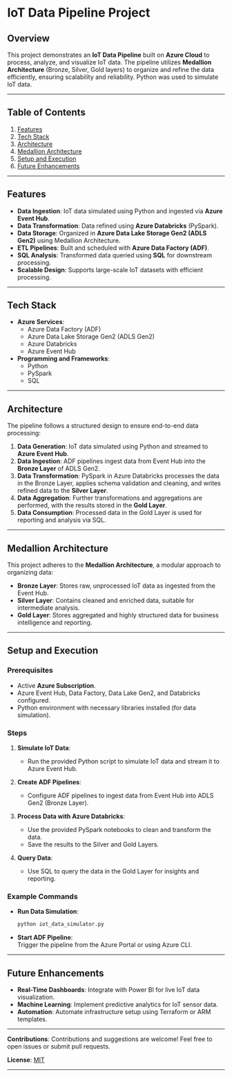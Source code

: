 # IoT Data Pipeline Project

## Overview
This project demonstrates an **IoT Data Pipeline** built on **Azure Cloud** to process, analyze, and visualize IoT data. The pipeline utilizes **Medallion Architecture** (Bronze, Silver, Gold layers) to organize and refine the data efficiently, ensuring scalability and reliability. Python was used to simulate IoT data.

---

## Table of Contents
1. [Features](#features)  
2. [Tech Stack](#tech-stack)  
3. [Architecture](#architecture)  
4. [Medallion Architecture](#medallion-architecture)  
5. [Setup and Execution](#setup-and-execution)  
6. [Future Enhancements](#future-enhancements)  

---

## Features
- **Data Ingestion**: IoT data simulated using Python and ingested via **Azure Event Hub**.
- **Data Transformation**: Data refined using **Azure Databricks** (PySpark).
- **Data Storage**: Organized in **Azure Data Lake Storage Gen2 (ADLS Gen2)** using Medallion Architecture.
- **ETL Pipelines**: Built and scheduled with **Azure Data Factory (ADF)**.
- **SQL Analysis**: Transformed data queried using **SQL** for downstream processing.
- **Scalable Design**: Supports large-scale IoT datasets with efficient processing.

---

## Tech Stack
- **Azure Services**:  
  - Azure Data Factory (ADF)  
  - Azure Data Lake Storage Gen2 (ADLS Gen2)  
  - Azure Databricks  
  - Azure Event Hub  
- **Programming and Frameworks**:  
  - Python  
  - PySpark  
  - SQL

---

## Architecture
The pipeline follows a structured design to ensure end-to-end data processing:

1. **Data Generation**: IoT data simulated using Python and streamed to **Azure Event Hub**.
2. **Data Ingestion**: ADF pipelines ingest data from Event Hub into the **Bronze Layer** of ADLS Gen2.
3. **Data Transformation**: PySpark in Azure Databricks processes the data in the Bronze Layer, applies schema validation and cleaning, and writes refined data to the **Silver Layer**.
4. **Data Aggregation**: Further transformations and aggregations are performed, with the results stored in the **Gold Layer**.
5. **Data Consumption**: Processed data in the Gold Layer is used for reporting and analysis via SQL.

---

## Medallion Architecture
This project adheres to the **Medallion Architecture**, a modular approach to organizing data:

- **Bronze Layer**: Stores raw, unprocessed IoT data as ingested from the Event Hub.  
- **Silver Layer**: Contains cleaned and enriched data, suitable for intermediate analysis.  
- **Gold Layer**: Stores aggregated and highly structured data for business intelligence and reporting.

---

## Setup and Execution

### Prerequisites
- Active **Azure Subscription**.
- Azure Event Hub, Data Factory, Data Lake Gen2, and Databricks configured.
- Python environment with necessary libraries installed (for data simulation).

### Steps
1. **Simulate IoT Data**:
   - Run the provided Python script to simulate IoT data and stream it to Azure Event Hub.

2. **Create ADF Pipelines**:
   - Configure ADF pipelines to ingest data from Event Hub into ADLS Gen2 (Bronze Layer).

3. **Process Data with Azure Databricks**:
   - Use the provided PySpark notebooks to clean and transform the data.
   - Save the results to the Silver and Gold Layers.

4. **Query Data**:
   - Use SQL to query the data in the Gold Layer for insights and reporting.

### Example Commands
- **Run Data Simulation**:  
  ```bash
  python iot_data_simulator.py
  ```
- **Start ADF Pipeline**:  
  Trigger the pipeline from the Azure Portal or using Azure CLI.

---

## Future Enhancements
- **Real-Time Dashboards**: Integrate with Power BI for live IoT data visualization.
- **Machine Learning**: Implement predictive analytics for IoT sensor data.
- **Automation**: Automate infrastructure setup using Terraform or ARM templates.

---

**Contributions**: Contributions and suggestions are welcome! Feel free to open issues or submit pull requests.

**License**: [MIT](LICENSE)

---
